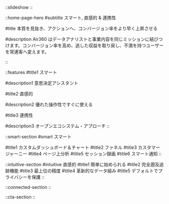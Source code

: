 ::slideshow
::

::home-page-hero
#subtitle
スマート, 直感的 & 連携性

#title
本質を見抜き、アクションへ、コンバージョン率をより早く上昇させる

#description
Air360 はデータアナリストと事業内容を同じミッションに結びつけます。コンバージョン率を高め、逃した収益を取り戻し、不満を持つユーザーを常連客へ変えます。

::

::features
#title1
スマート

#description1
意思決定アシスタント

#title2
直感的

#description2
優れた操作性ですぐに使える

#title3
連携性

#description3
オープンエコシステム・アプローチ
::

::smart-section
#smart
スマート

#title1
カスタムダッシュボード＆チャート
#title2
ファネル
#title3
カスタマージャーニー
#title4
ページ上分析
#title5
セッション録画
#title6
スマート通知
::

::intuitive-section
#intuitive
直感的
#title1
簡単に始められる
#title2
完全遡及追跡機能
#title3
最上位の精度
#title4
革新的なデータ組み
#title5
デフォルトでプライバシーを保護
::

::connected-section
::

::cta-section
::
